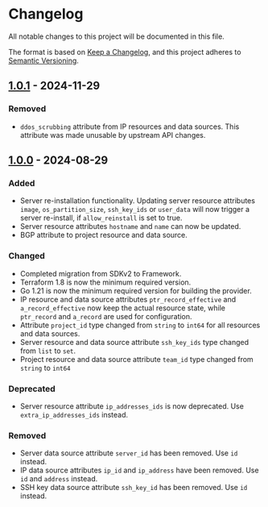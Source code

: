 # Changelog

All notable changes to this project will be documented in this file.

The format is based on [Keep a Changelog](https://keepachangelog.com/en/1.1.0/),
and this project adheres to [Semantic Versioning](https://semver.org/spec/v2.0.0.html).

## [1.0.1] - 2024-11-29

### Removed

- `ddos_scrubbing` attribute from IP resources and data sources.
This attribute was made unusable by upstream API changes.

## [1.0.0] - 2024-08-29

### Added

- Server re-installation functionality. Updating server resource attributes `image`, `os_partition_size`, `ssh_key_ids`
  or `user_data` will now trigger a
  server re-install, if `allow_reinstall` is set to true.
- Server resource attributes `hostname` and `name` can now be updated.
- BGP attribute to project resource and data source.

### Changed

- Completed migration from SDKv2 to Framework.
- Terraform 1.8 is now the minimum required version.
- Go 1.21 is now the minimum required version for building the provider.
- IP resource and data source attributes `ptr_record_effective` and `a_record_effective` now keep the actual resource
  state, while `ptr_record` and `a_record` are used for configuration.
- Attribute `project_id` type changed from `string` to `int64` for all resources and data sources.
- Server resource and data source attribute `ssh_key_ids` type changed from `list` to `set`.
- Project resource and data source attribute `team_id` type changed from `string` to `int64`

### Deprecated

- Server resource attribute `ip_addresses_ids` is now deprecated. Use `extra_ip_addresses_ids` instead.

### Removed

- Server data source attribute `server_id` has been removed. Use `id` instead.
- IP data source attributes `ip_id` and `ip_address` have been removed. Use `id` and `address` instead.
- SSH key data source attribute `ssh_key_id` has been removed. Use `id` instead.

[1.0.1]: https://github.com/cherryservers/terraform-provider-cherryservers/compare/v1.0.0...1.0.1
[1.0.0]: https://github.com/cherryservers/terraform-provider-cherryservers/compare/v0.0.6...1.0.0

